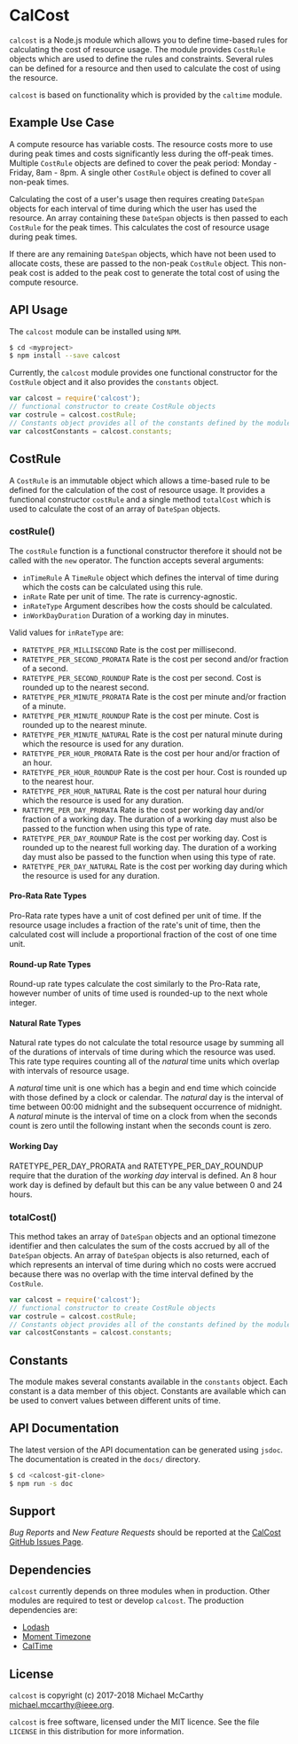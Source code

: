 # CalCost

`calcost` is a Node.js module which allows you to define time-based rules for
calculating the cost of resource usage.  The module provides `CostRule` objects
which are used to define the rules and constraints. Several rules can be
defined for a resource and then used to calculate the cost of using the
resource.

`calcost` is based on functionality which is provided by the `caltime` module.

## Example Use Case

A compute resource has variable costs. The resource costs more to use during
peak times and costs significantly less during the off-peak times.  Multiple
`CostRule` objects are defined to cover the peak period: Monday - Friday, 8am - 8pm.
A single other `CostRule` object is defined to cover all non-peak times.

Calculating the cost of a user's usage then requires creating `DateSpan` objects
for each interval of time during which the user has used the resource.  An array containing
these `DateSpan` objects is then passed to each `CostRule` for the peak times.
This calculates the cost of resource usage during peak times.

If there are any remaining `DateSpan` objects, which have not been used to
allocate costs, these are passed to the non-peak `CostRule` object. This non-peak
cost is added to the peak cost to generate the total cost of using the compute
resource.

## API Usage


The `calcost` module can be installed using `NPM`.

```sh
$ cd <myproject>
$ npm install --save calcost
```

Currently, the `calcost` module provides one functional constructor for the
`CostRule` object and it also provides the `constants` object.

```js
var calcost = require('calcost');
// functional constructor to create CostRule objects
var costrule = calcost.costRule;
// Constants object provides all of the constants defined by the module
var calcostConstants = calcost.constants;
```

## CostRule

A `CostRule` is an immutable object which allows a time-based rule to be defined
for the calculation of the cost of resource usage. It provides a functional
constructor `costRule` and a single method `totalCost` which is used to calculate
the cost of an array of `DateSpan` objects.

### costRule()

The `costRule` function is a functional constructor therefore it should not be
called with the `new` operator. The function accepts several arguments:
- `inTimeRule`  A `TimeRule` object which defines the interval of time during
  which the costs can be calculated using this rule.
- `inRate`  Rate per unit of time. The rate is currency-agnostic.
- `inRateType`  Argument describes how the costs should be calculated.
- `inWorkDayDuration`  Duration of a working day in minutes.

Valid values for `inRateType` are:
- `RATETYPE_PER_MILLISECOND`  Rate is the cost per millisecond.
- `RATETYPE_PER_SECOND_PRORATA`  Rate is the cost per second and/or fraction of
  a second.
- `RATETYPE_PER_SECOND_ROUNDUP`  Rate is the cost per second. Cost is rounded up
  to the nearest second.
- `RATETYPE_PER_MINUTE_PRORATA`  Rate is the cost per minute and/or fraction of
  a minute.
- `RATETYPE_PER_MINUTE_ROUNDUP`  Rate is the cost per minute. Cost is rounded up
  to the nearest minute.
- `RATETYPE_PER_MINUTE_NATURAL`  Rate is the cost per natural minute during which
  the resource is used for any duration.
- `RATETYPE_PER_HOUR_PRORATA`  Rate is the cost per hour and/or fraction of
  an hour.
- `RATETYPE_PER_HOUR_ROUNDUP`  Rate is the cost per hour. Cost is rounded up
  to the nearest hour.
- `RATETYPE_PER_HOUR_NATURAL`  Rate is the cost per natural hour during which
  the resource is used for any duration.
- `RATETYPE_PER_DAY_PRORATA`  Rate is the cost per working day and/or fraction of
  a working day. The duration of a working day must also be passed to the
  function when using this type of rate.
- `RATETYPE_PER_DAY_ROUNDUP`  Rate is the cost per working day. Cost is rounded up
  to the nearest full working day. The duration of a working day must also be
  passed to the function when using this type of rate.
- `RATETYPE_PER_DAY_NATURAL`  Rate is the cost per working day during which the
  resource is used for any duration.

#### Pro-Rata Rate Types

Pro-Rata rate types have a unit of cost defined per unit of time.  If the
resource usage includes a fraction of the rate's unit of time, then the
calculated cost will include a proportional fraction of the cost of one time
unit.

#### Round-up Rate Types

Round-up rate types calculate the cost similarly to the Pro-Rata rate, however
number of units of time used is rounded-up to the next whole integer.

#### Natural Rate Types

Natural rate types do not calculate the total resource usage by summing all
of the durations of intervals of time during which the resource was used.  This
rate type requires counting all of the *natural* time units which overlap with
intervals of resource usage.

A *natural* time unit is one which has a begin and end time which coincide with
those defined by a clock or calendar. The *natural* day is the interval of time
between 00:00 midnight and the subsequent occurrence of midnight. A *natural*
minute is the interval of time on a clock from when the seconds count is zero
until the following instant when the seconds count is zero.

#### Working Day

RATETYPE_PER_DAY_PRORATA and RATETYPE_PER_DAY_ROUNDUP require that the duration
of the *working day* interval is defined. An 8 hour work day is defined by
default but this can be any value between 0 and 24 hours.

### totalCost()

This method takes an array of `DateSpan` objects and an optional timezone
identifier and then calculates the sum of the costs accrued by all of the
`DateSpan` objects. An array of `DateSpan` objects is also returned, each
of which represents an interval of time during which no costs were accrued
because there was no overlap with the time interval defined by the `CostRule`.

```js
var calcost = require('calcost');
// functional constructor to create CostRule objects
var costrule = calcost.costRule;
// Constants object provides all of the constants defined by the module
var calcostConstants = calcost.constants;

```


## Constants

The module makes several constants available in the `constants` object. Each
constant is a data member of this object. Constants are available which can
be used to convert values between different units of time.

## API Documentation

The latest version of the API documentation can be generated using `jsdoc`. The
documentation is created in the `docs/` directory.

```sh
$ cd <calcost-git-clone>
$ npm run -s doc
```

## Support

*Bug Reports* and *New Feature Requests* should be reported at the [CalCost GitHub Issues Page](https://github.com/mickmcc/node-calcost/issues).


## Dependencies

`calcost` currently depends on three modules when in production. Other modules are
required to test or develop `calcost`. The production dependencies are:
- [Lodash](https://lodash.com/)
- [Moment Timezone](https://momentjs.com/timezone/)
- [CalTime](https://github.com/mickmcc/node-calcost/)

## License

`calcost` is copyright (c) 2017-2018 Michael McCarthy <michael.mccarthy@ieee.org>.

`calcost` is free software, licensed under the MIT licence. See the file `LICENSE`
in this distribution for more information.
